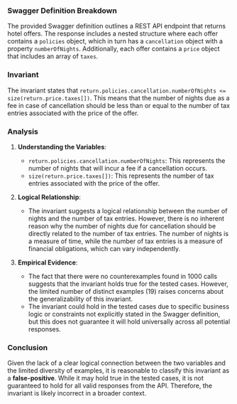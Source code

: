 ### Swagger Definition Breakdown
The provided Swagger definition outlines a REST API endpoint that returns hotel offers. The response includes a nested structure where each offer contains a `policies` object, which in turn has a `cancellation` object with a property `numberOfNights`. Additionally, each offer contains a `price` object that includes an array of `taxes`. 

### Invariant
The invariant states that `return.policies.cancellation.numberOfNights <= size(return.price.taxes[])`. This means that the number of nights due as a fee in case of cancellation should be less than or equal to the number of tax entries associated with the price of the offer.

### Analysis
1. **Understanding the Variables**:
   - `return.policies.cancellation.numberOfNights`: This represents the number of nights that will incur a fee if a cancellation occurs.
   - `size(return.price.taxes[])`: This represents the number of tax entries associated with the price of the offer.

2. **Logical Relationship**:
   - The invariant suggests a logical relationship between the number of nights and the number of tax entries. However, there is no inherent reason why the number of nights due for cancellation should be directly related to the number of tax entries. The number of nights is a measure of time, while the number of tax entries is a measure of financial obligations, which can vary independently.

3. **Empirical Evidence**:
   - The fact that there were no counterexamples found in 1000 calls suggests that the invariant holds true for the tested cases. However, the limited number of distinct examples (19) raises concerns about the generalizability of this invariant.
   - The invariant could hold in the tested cases due to specific business logic or constraints not explicitly stated in the Swagger definition, but this does not guarantee it will hold universally across all potential responses.

### Conclusion
Given the lack of a clear logical connection between the two variables and the limited diversity of examples, it is reasonable to classify this invariant as a **false-positive**. While it may hold true in the tested cases, it is not guaranteed to hold for all valid responses from the API. Therefore, the invariant is likely incorrect in a broader context.
